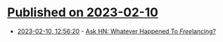 # [Published on 2023-02-10](index.md)

* [2023-02-10, 12:56:20](https://news.ycombinator.com/item?id=34739033) - [Ask HN: Whatever Happened To *Free*lancing?](https://news.ycombinator.com/item?id=34739033)
